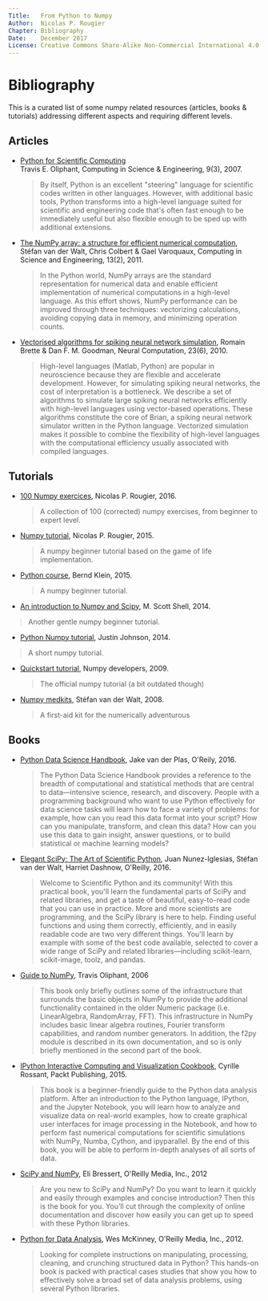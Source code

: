 ```yaml
---
Title:   From Python to Numpy
Author:  Nicolas P. Rougier
Chapter: Bibliography
Date:    December 2017
License: Creative Commons Share-Alike Non-Commercial International 4.0
---
```


    
Bibliography
===============================================================================

This is a curated list of some numpy related resources (articles, books &
tutorials) addressing different aspects and requiring different levels.


Articles
--------

* [Python for Scientific Computing](https://www.computer.org/csdl/mags/cs/2007/03/c3010-abs.html)  
  Travis E. Oliphant, Computing in Science & Engineering, 9(3), 2007.
  
  > By itself, Python is an excellent "steering" language for scientific codes
  > written in other languages. However, with additional basic tools, Python
  > transforms into a high-level language suited for scientific and engineering
  > code that's often fast enough to be immediately useful but also flexible
  > enough to be sped up with additional extensions.
  

* [The NumPy array: a structure for efficient numerical computation](https://hal.inria.fr/inria-00564007/document), Stéfan van der Walt, Chris Colbert & Gael Varoquaux, Computing in Science and Engineering, 13(2), 2011.
  
  > In the Python world, NumPy arrays are the standard representation for
  > numerical data and enable efficient implementation of numerical computations
  > in a high-level language. As this effort shows, NumPy performance can be
  > improved through three techniques: vectorizing calculations, avoiding copying
  > data in memory, and minimizing operation counts.
  
* [Vectorised algorithms for spiking neural network simulation](http://citeseerx.ist.psu.edu/viewdoc/summary?doi=10.1.1.397.6097), Romain Brette & Dan F. M. Goodman, Neural Computation, 23(6), 2010.
  
  > High-level languages (Matlab, Python) are popular in neuroscience because
  > they are flexible and accelerate development. However, for simulating spiking
  > neural networks, the cost of interpretation is a bottleneck. We describe a
  > set of algorithms to simulate large spiking neural networks efficiently with
  > high-level languages using vector-based operations. These algorithms
  > constitute the core of Brian, a spiking neural network simulator written in
  > the Python language. Vectorized simulation makes it possible to combine the
  > flexibility of high-level languages with the computational efficiency usually
  > associated with compiled languages.


Tutorials
---------

* [100 Numpy exercices](http://www.labri.fr/perso/nrougier/teaching/numpy.100/index.html), Nicolas P. Rougier, 2016.
  
  > A collection of 100 (corrected) numpy exercises, from beginner to expert
  > level.

* [Numpy tutorial](http://www.labri.fr/perso/nrougier/teaching/numpy/numpy.html), Nicolas P. Rougier, 2015.

  > A numpy beginner tutorial based on the game of life implementation.

* [Python course](http://www.python-course.eu/numpy.php), Bernd Klein, 2015.

  > A numpy beginner tutorial.

* [An introduction to Numpy and Scipy](https://engineering.ucsb.edu/~shell/che210d/numpy.pdf), M. Scott Shell, 2014.
  
 > Another gentle numpy beginner tutorial.

* [Python Numpy tutorial](http://cs231n.github.io/python-numpy-tutorial/), Justin Johnson, 2014.
  
 > A short numpy tutorial.

* [Quickstart tutorial](https://docs.scipy.org/doc/numpy-dev/user/quickstart.html), Numpy developers, 2009.
  
  > The official numpy tutorial (a bit outdated though)

* [Numpy medkits](http://mentat.za.net/numpy/numpy_advanced_slides/), Stéfan van der Walt, 2008.

  > A first-aid kit for the numerically adventurous


Books
-----

* [Python Data Science Handbook](http://shop.oreilly.com/product/0636920034919.do), Jake van der Plas, O'Reily, 2016.
  
  > The Python Data Science Handbook provides a reference to the breadth of
  > computational and statistical methods that are central to data—intensive
  > science, research, and discovery. People with a programming background who
  > want to use Python effectively for data science tasks will learn how to
  > face a variety of problems: for example, how can you read this data format
  > into your script? How can you manipulate, transform, and clean this data?
  > How can you use this data to gain insight, answer questions, or to build
  > statistical or machine learning models?

* [Elegant SciPy: The Art of Scientific Python](http://shop.oreilly.com/product/0636920038481.do), Juan Nunez-Iglesias, Stéfan van der Walt, Harriet Dashnow, O'Reilly, 2016.

  > Welcome to Scientific Python and its community! With this practical book,
  > you'll learn the fundamental parts of SciPy and related libraries, and get
  > a taste of beautiful, easy-to-read code that you can use in practice. More
  > and more scientists are programming, and the SciPy library is here to help.
  > Finding useful functions and using them correctly, efficiently, and in
  > easily readable code are two very different things. You'll learn by example
  > with some of the best code available, selected to cover a wide range of
  > SciPy and related libraries—including scikit-learn, scikit-image, toolz,
  > and pandas.

* [Guide to NumPy](http://csc.ucdavis.edu/~chaos/courses/nlp/Software/NumPyBook.pdf),
  Travis Oliphant, 2006
  
  > This book only briefly outlines some of the infrastructure that surrounds
  > the basic objects in NumPy to provide the additional functionality
  > contained in the older Numeric package (i.e. LinearAlgebra, RandomArray,
  > FFT). This infrastructure in NumPy includes basic linear algebra routines,
  > Fourier transform capabilities, and random number generators. In addition,
  > the f2py module is described in its own documentation, and so is only
  > briefly mentioned in the second part of the book.
  
* [IPython Interactive Computing and Visualization Cookbook](https://www.packtpub.com/big-data-and-business-intelligence/learning-ipython-interactive-computing-and-data-visualization-sec), Cyrille Rossant, Packt Publishing, 2015.
  
  > This book is a beginner-friendly guide to the Python data analysis
  > platform. After an introduction to the Python language, IPython, and the
  > Jupyter Notebook, you will learn how to analyze and visualize data on
  > real-world examples, how to create graphical user interfaces for image
  > processing in the Notebook, and how to perform fast numerical computations
  > for scientific simulations with NumPy, Numba, Cython, and ipyparallel. By
  > the end of this book, you will be able to perform in-depth analyses of all
  > sorts of data.

* [SciPy and NumPy](https://www.safaribooksonline.com/library/view/scipy-and-numpy/9781449361600/), Eli Bressert, O'Reilly Media, Inc., 2012

  > Are you new to SciPy and NumPy? Do you want to learn it quickly and easily
  > through examples and concise introduction? Then this is the book for
  > you. You’ll cut through the complexity of online documentation and discover
  > how easily you can get up to speed with these Python libraries.

* [Python for Data Analysis](https://www.safaribooksonline.com/library/view/python-for-data/9781449323592/), Wes McKinney, O'Reilly Media, Inc., 2012.

  > Looking for complete instructions on manipulating, processing, cleaning,
  > and crunching structured data in Python? This hands-on book is packed with
  > practical cases studies that show you how to effectively solve a broad set
  > of data analysis problems, using several Python libraries.
